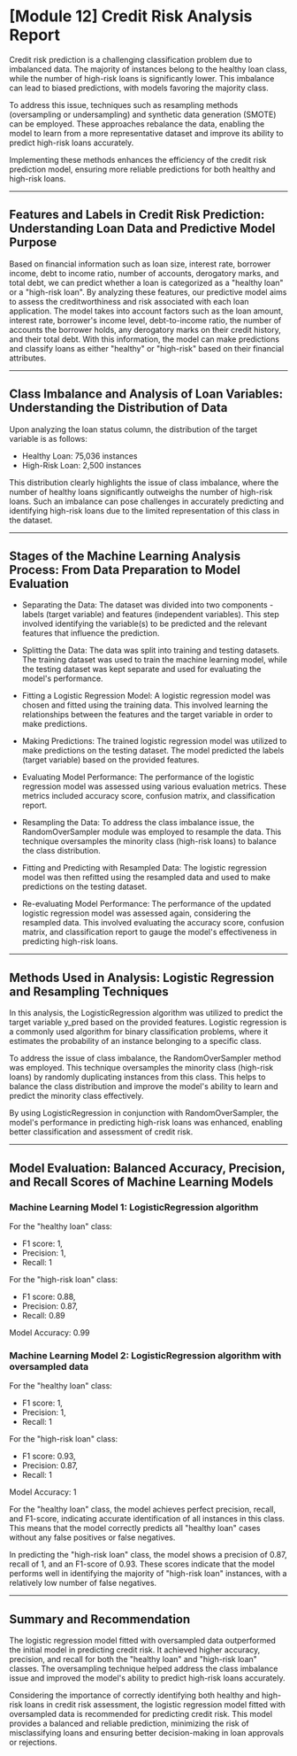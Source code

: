 # [Module 12] Credit Risk Analysis Report
Credit risk prediction is a challenging classification problem due to imbalanced data. The majority of instances belong to the healthy loan class, while the number of high-risk loans is significantly lower. This imbalance can lead to biased predictions, with models favoring the majority class.

To address this issue, techniques such as resampling methods (oversampling or undersampling) and synthetic data generation (SMOTE) can be employed. These approaches rebalance the data, enabling the model to learn from a more representative dataset and improve its ability to predict high-risk loans accurately.

Implementing these methods enhances the efficiency of the credit risk prediction model, ensuring more reliable predictions for both healthy and high-risk loans.

- - -

## Features and Labels in Credit Risk Prediction: Understanding Loan Data and Predictive Model Purpose 

Based on financial information such as loan size, interest rate, borrower income, debt to income ratio, number of accounts, derogatory marks, and total debt, we can predict whether a loan is categorized as a "healthy loan" or a "high-risk loan". By analyzing these features, our predictive model aims to assess the creditworthiness and risk associated with each loan application. The model takes into account factors such as the loan amount, interest rate, borrower's income level, debt-to-income ratio, the number of accounts the borrower holds, any derogatory marks on their credit history, and their total debt. With this information, the model can make predictions and classify loans as either "healthy" or "high-risk" based on their financial attributes.

- - -

## Class Imbalance and Analysis of Loan Variables: Understanding the Distribution of Data

Upon analyzing the loan status column, the distribution of the target variable is as follows:
  * Healthy Loan: 75,036 instances
  * High-Risk Loan: 2,500 instances
  
This distribution clearly highlights the issue of class imbalance, where the number of healthy loans significantly outweighs the number of high-risk loans. Such an imbalance can pose challenges in accurately predicting and identifying high-risk loans due to the limited representation of this class in the dataset.

- - -

## Stages of the Machine Learning Analysis Process: From Data Preparation to Model Evaluation

* Separating the Data: The dataset was divided into two components - labels (target variable) and features (independent variables). This step involved identifying the variable(s) to be predicted and the relevant features that influence the prediction.

* Splitting the Data: The data was split into training and testing datasets. The training dataset was used to train the machine learning model, while the testing dataset was kept separate and used for evaluating the model's performance.

* Fitting a Logistic Regression Model: A logistic regression model was chosen and fitted using the training data. This involved learning the relationships between the features and the target variable in order to make predictions.

* Making Predictions: The trained logistic regression model was utilized to make predictions on the testing dataset. The model predicted the labels (target variable) based on the provided features.

* Evaluating Model Performance: The performance of the logistic regression model was assessed using various evaluation metrics. These metrics included accuracy score, confusion matrix, and classification report.

* Resampling the Data: To address the class imbalance issue, the RandomOverSampler module was employed to resample the data. This technique oversamples the minority class (high-risk loans) to balance the class distribution.

* Fitting and Predicting with Resampled Data: The logistic regression model was then refitted using the resampled data and used to make predictions on the testing dataset.

* Re-evaluating Model Performance: The performance of the updated logistic regression model was assessed again, considering the resampled data. This involved evaluating the accuracy score, confusion matrix, and classification report to gauge the model's effectiveness in predicting high-risk loans.

- - -

## Methods Used in Analysis: Logistic Regression and Resampling Techniques

In this analysis, the LogisticRegression algorithm was utilized to predict the target variable y_pred based on the provided features. Logistic regression is a commonly used algorithm for binary classification problems, where it estimates the probability of an instance belonging to a specific class.

To address the issue of class imbalance, the RandomOverSampler method was employed. This technique oversamples the minority class (high-risk loans) by randomly duplicating instances from this class. This helps to balance the class distribution and improve the model's ability to learn and predict the minority class effectively.

By using LogisticRegression in conjunction with RandomOverSampler, the model's performance in predicting high-risk loans was enhanced, enabling better classification and assessment of credit risk.

- - -

## Model Evaluation: Balanced Accuracy, Precision, and Recall Scores of Machine Learning Models

### Machine Learning Model 1: LogisticRegression algorithm

For the "healthy loan" class:
  * F1 score: 1,
  * Precision: 1,
  * Recall: 1

For the "high-risk loan" class:
  * F1 score: 0.88,
  * Precision: 0.87,
  * Recall: 0.89

Model Accuracy: 0.99

### Machine Learning Model 2: LogisticRegression algorithm with oversampled data

For the "healthy loan" class:
  * F1 score: 1,
  * Precision: 1,
  * Recall: 1

For the "high-risk loan" class:
  * F1 score: 0.93,
  * Precision: 0.87,
  * Recall: 1

Model Accuracy: 1

For the "healthy loan" class, the model achieves perfect precision, recall, and F1-score, indicating accurate identification of all instances in this class. This means that the model correctly predicts all "healthy loan" cases without any false positives or false negatives.

In predicting the "high-risk loan" class, the model shows a precision of 0.87, recall of 1, and an F1-score of 0.93. These scores indicate that the model performs well in identifying the majority of "high-risk loan" instances, with a relatively low number of false negatives.

- - -

## Summary and Recommendation

The logistic regression model fitted with oversampled data outperformed the initial model in predicting credit risk. It achieved higher accuracy, precision, and recall for both the "healthy loan" and "high-risk loan" classes. The oversampling technique helped address the class imbalance issue and improved the model's ability to predict high-risk loans accurately.

Considering the importance of correctly identifying both healthy and high-risk loans in credit risk assessment, the logistic regression model fitted with oversampled data is recommended for predicting credit risk. This model provides a balanced and reliable prediction, minimizing the risk of misclassifying loans and ensuring better decision-making in loan approvals or rejections.